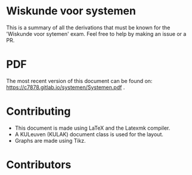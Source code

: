 # Wiskunde voor systemen
This is a summary of all the derivations that must be known for the 'Wiskunde voor sytemen' exam.
Feel free to help by making an issue or a PR.

# PDF
The most recent version of this document can be found on: https://c7878.gitlab.io/systemen/Systemen.pdf .

# Contributing
- This document is made using LaTeX and the Latexmk compiler.
- A KULeuven (KULAK) document class is used for the layout.
- Graphs are made using Tikz.

# Contributors
